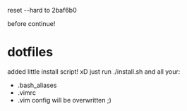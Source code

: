 
reset --hard to 2baf6b0

before continue!


# dotfiles

added little install script! xD
just run ./install.sh
and all your:
- .bash_aliases
- .vimrc
- .vim
config will be overwritten ;)

